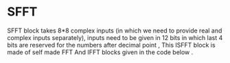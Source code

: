 # SFFT
SFFT block takes 8*8 complex inputs (in which we need to provide real and complex inputs separately), inputs need to be given in 12 bits in which last 4 bits are reserved for the numbers after decimal point , This ISFFT block is made of self made FFT And IFFT blocks given in the code below .

